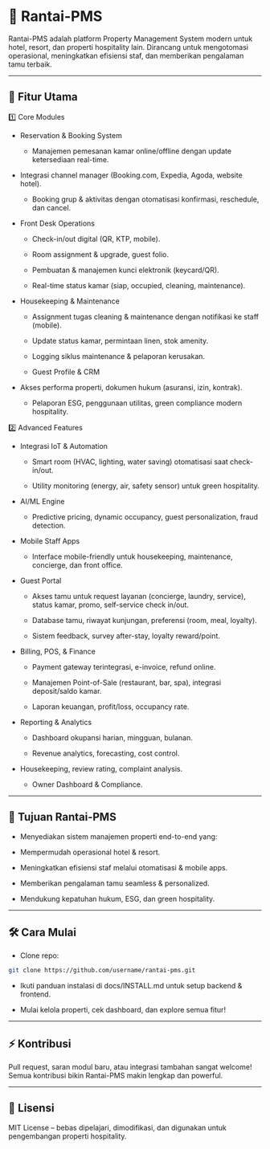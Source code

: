 # 🏨 Rantai-PMS

Rantai-PMS adalah platform Property Management System modern untuk hotel, resort, dan properti hospitality lain. Dirancang untuk mengotomasi operasional, meningkatkan efisiensi staf, dan memberikan pengalaman tamu terbaik.

---

## 🌟 Fitur Utama
1️⃣ Core Modules

- Reservation & Booking System

  - Manajemen pemesanan kamar online/offline dengan update ketersediaan real-time.

- Integrasi channel manager (Booking.com, Expedia, Agoda, website hotel).

  - Booking grup & aktivitas dengan otomatisasi konfirmasi, reschedule, dan cancel.

- Front Desk Operations

  - Check-in/out digital (QR, KTP, mobile).

  - Room assignment & upgrade, guest folio.

  - Pembuatan & manajemen kunci elektronik (keycard/QR).

  - Real-time status kamar (siap, occupied, cleaning, maintenance).

- Housekeeping & Maintenance

  - Assignment tugas cleaning & maintenance dengan notifikasi ke staff (mobile).

  - Update status kamar, permintaan linen, stok amenity.

  - Logging siklus maintenance & pelaporan kerusakan.

  - Guest Profile & CRM

- Akses performa properti, dokumen hukum (asuransi, izin, kontrak).

  - Pelaporan ESG, penggunaan utilitas, green compliance modern hospitality.

2️⃣ Advanced Features

- Integrasi IoT & Automation

  - Smart room (HVAC, lighting, water saving) otomatisasi saat check-in/out.

  - Utility monitoring (energy, air, safety sensor) untuk green hospitality.

- AI/ML Engine

  - Predictive pricing, dynamic occupancy, guest personalization, fraud detection.

- Mobile Staff Apps

  - Interface mobile-friendly untuk housekeeping, maintenance, concierge, dan front office.

- Guest Portal

  - Akses tamu untuk request layanan (concierge, laundry, service), status kamar, promo, self-service check in/out.

  -  Database tamu, riwayat kunjungan, preferensi (room, meal, loyalty).

  -  Sistem feedback, survey after-stay, loyalty reward/point.

- Billing, POS, & Finance

  - Payment gateway terintegrasi, e-invoice, refund online.

  - Manajemen Point-of-Sale (restaurant, bar, spa), integrasi deposit/saldo kamar.

  - Laporan keuangan, profit/loss, occupancy rate.

- Reporting & Analytics

  - Dashboard okupansi harian, mingguan, bulanan.

  - Revenue analytics, forecasting, cost control.

- Housekeeping, review rating, complaint analysis.

  - Owner Dashboard & Compliance.

---

## 🚀 Tujuan Rantai-PMS

- Menyediakan sistem manajemen properti end-to-end yang:

- Mempermudah operasional hotel & resort.

- Meningkatkan efisiensi staf melalui otomatisasi & mobile apps.

- Memberikan pengalaman tamu seamless & personalized.

- Mendukung kepatuhan hukum, ESG, dan green hospitality.

---

## 🛠 Cara Mulai

- Clone repo:

```bash
git clone https://github.com/username/rantai-pms.git
```

- Ikuti panduan instalasi di docs/INSTALL.md untuk setup backend & frontend.

- Mulai kelola properti, cek dashboard, dan explore semua fitur!

---

## ⚡ Kontribusi

Pull request, saran modul baru, atau integrasi tambahan sangat welcome! Semua kontribusi bikin Rantai-PMS makin lengkap dan powerful.

---

## 📝 Lisensi

MIT License – bebas dipelajari, dimodifikasi, dan digunakan untuk pengembangan properti hospitality.

